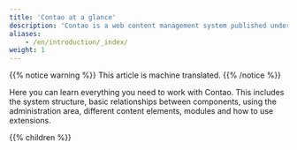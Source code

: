 ```yaml
---
title: 'Contao at a glance'
description: 'Contao is a web content management system published under an Open Source license, namely the Lesser General Public License.'
aliases:
    - /en/introduction/_index/
weight: 1
---
```


{{% notice warning %}}
This article is machine translated.
{{% /notice %}}

Here you can learn everything you need to work with Contao. This includes the system structure, basic relationships between components, using the administration area, different content elements, modules and how to use extensions.

{{% children %}}
